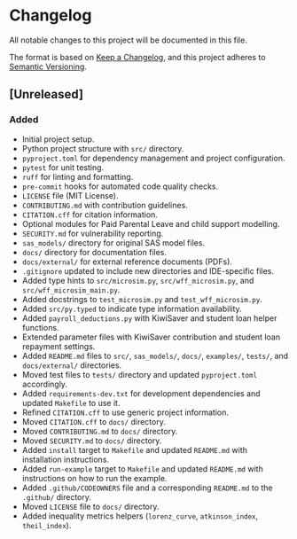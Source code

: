 # Changelog

All notable changes to this project will be documented in this file.

The format is based on [Keep a Changelog](https://keepachangelog.com/en/1.0.0/),
and this project adheres to [Semantic Versioning](https://semver.org/spec/v2.0.0.html).

## [Unreleased]

### Added

- Initial project setup.
- Python project structure with `src/` directory.
- `pyproject.toml` for dependency management and project configuration.
- `pytest` for unit testing.
- `ruff` for linting and formatting.
- `pre-commit` hooks for automated code quality checks.
- `LICENSE` file (MIT License).
- `CONTRIBUTING.md` with contribution guidelines.
- `CITATION.cff` for citation information.
- Optional modules for Paid Parental Leave and child support modelling.
- `SECURITY.md` for vulnerability reporting.
- `sas_models/` directory for original SAS model files.
- `docs/` directory for documentation files.
- `docs/external/` for external reference documents (PDFs).
- `.gitignore` updated to include new directories and IDE-specific files.
- Added type hints to `src/microsim.py`, `src/wff_microsim.py`, and `src/wff_microsim_main.py`.
- Added docstrings to `test_microsim.py` and `test_wff_microsim.py`.
- Added `src/py.typed` to indicate type information availability.
- Added `payroll_deductions.py` with KiwiSaver and student loan helper functions.
- Extended parameter files with KiwiSaver contribution and student loan repayment settings.
- Added `README.md` files to `src/`, `sas_models/`, `docs/`, `examples/`, `tests/`, and `docs/external/` directories.
- Moved test files to `tests/` directory and updated `pyproject.toml` accordingly.
- Added `requirements-dev.txt` for development dependencies and updated `Makefile` to use it.
- Refined `CITATION.cff` to use generic project information.
- Moved `CITATION.cff` to `docs/` directory.
- Moved `CONTRIBUTING.md` to `docs/` directory.
- Moved `SECURITY.md` to `docs/` directory.
- Added `install` target to `Makefile` and updated `README.md` with installation instructions.
- Added `run-example` target to `Makefile` and updated `README.md` with instructions on how to run the example.
- Added `.github/CODEOWNERS` file and a corresponding `README.md` to the `.github/` directory.
- Moved `LICENSE` file to `docs/` directory.
- Added inequality metrics helpers (`lorenz_curve`, `atkinson_index`, `theil_index`).

